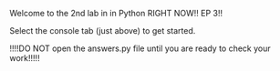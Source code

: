 Welcome to the 2nd lab in in Python RIGHT NOW!! EP 3!!

Select the console tab (just above) to get started. 

!!!!DO NOT open the answers.py file until you are ready to check your work!!!!!